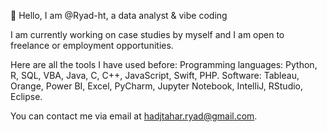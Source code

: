 👋 Hello, I am @Ryad-ht, a data analyst & vibe coding 

I am currently working on case studies by myself and I am open to freelance or employment opportunities.

Here are all the tools I have used before:
Programming languages: Python, R, SQL, VBA, Java, C, C++, JavaScript, Swift, PHP.
Software: Tableau, Orange, Power BI, Excel, PyCharm, Jupyter Notebook, IntelliJ, RStudio, Eclipse.

You can contact me via email at hadjtahar.ryad@gmail.com.
 
